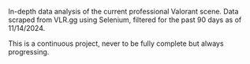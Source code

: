 In-depth data analysis of the current professional Valorant scene. Data scraped from VLR.gg using Selenium, filtered for the past 90 days as of 11/14/2024.

This is a continuous project, never to be fully complete but always progressing.
